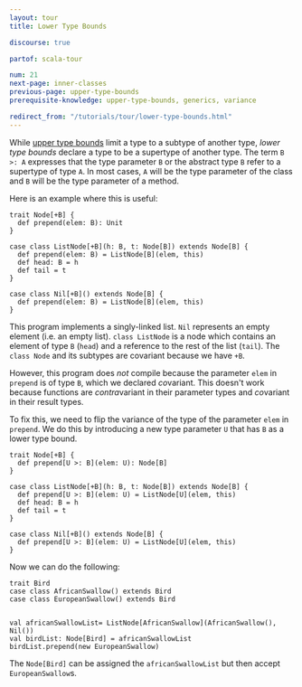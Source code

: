 ```yaml
---
layout: tour
title: Lower Type Bounds

discourse: true

partof: scala-tour

num: 21
next-page: inner-classes
previous-page: upper-type-bounds
prerequisite-knowledge: upper-type-bounds, generics, variance

redirect_from: "/tutorials/tour/lower-type-bounds.html"
---
```


While [upper type bounds](upper-type-bounds.html) limit a type to a subtype of another type, *lower type bounds* declare a type to be a supertype of another type. The term `B >: A` expresses that the type parameter `B` or the abstract type `B` refer to a supertype of type `A`. In most cases, `A` will be the type parameter of the class and `B` will be the type parameter of a method.

Here is an example where this is useful:

```tut:fail
trait Node[+B] {
  def prepend(elem: B): Unit
}

case class ListNode[+B](h: B, t: Node[B]) extends Node[B] {
  def prepend(elem: B) = ListNode[B](elem, this)
  def head: B = h
  def tail = t
}

case class Nil[+B]() extends Node[B] {
  def prepend(elem: B) = ListNode[B](elem, this)
}
```

This program implements a singly-linked list. `Nil` represents an empty element (i.e. an empty list). `class ListNode` is a node which contains an element of type `B` (`head`) and a reference to the rest of the list (`tail`). The `class Node` and its subtypes are covariant because we have `+B`.

However, this program does _not_ compile because the parameter `elem` in `prepend` is of type `B`, which we declared *co*variant. This doesn't work because functions are *contra*variant in their parameter types and *co*variant in their result types.

To fix this, we need to flip the variance of the type of the parameter `elem` in `prepend`. We do this by introducing a new type parameter `U` that has `B` as a lower type bound.

```tut
trait Node[+B] {
  def prepend[U >: B](elem: U): Node[B]
}

case class ListNode[+B](h: B, t: Node[B]) extends Node[B] {
  def prepend[U >: B](elem: U) = ListNode[U](elem, this)
  def head: B = h
  def tail = t
}

case class Nil[+B]() extends Node[B] {
  def prepend[U >: B](elem: U) = ListNode[U](elem, this)
}
```

Now we can do the following:
```tut
trait Bird
case class AfricanSwallow() extends Bird
case class EuropeanSwallow() extends Bird


val africanSwallowList= ListNode[AfricanSwallow](AfricanSwallow(), Nil())
val birdList: Node[Bird] = africanSwallowList
birdList.prepend(new EuropeanSwallow)
```
The `Node[Bird]` can be assigned the `africanSwallowList` but then accept `EuropeanSwallow`s.
